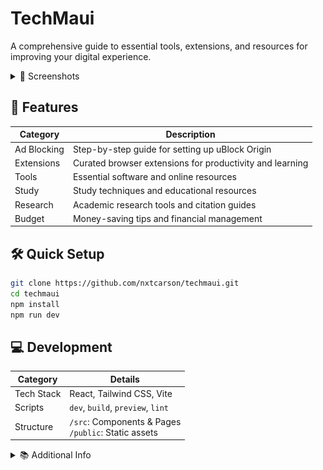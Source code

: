 # TechMaui

A comprehensive guide to essential tools, extensions, and resources for improving your digital experience.

<details>
<summary>📸 Screenshots</summary>

| Page | Screenshot |
|------|------------|
| Home | ![Home Page](/public/icons/pages/home-page.png) |
| Ad Blocking | ![Ad Blocking](/public/icons/pages/adblocking-page.png) |
| Extensions | ![Extensions](/public/icons/pages/extensions-page.png) |
| Tools | ![Tools](/public/icons/pages/tools-page.png) |
| Study | ![Study](/public/icons/pages/study-page.png) |
| Research | ![Research](/public/icons/pages/research-page.png) |
| Budget | ![Budget](/public/icons/pages/budget-page.png) |

</details>

## 🚀 Features

| Category | Description |
|----------|-------------|
| Ad Blocking | Step-by-step guide for setting up uBlock Origin |
| Extensions | Curated browser extensions for productivity and learning |
| Tools | Essential software and online resources |
| Study | Study techniques and educational resources |
| Research | Academic research tools and citation guides |
| Budget | Money-saving tips and financial management |

## 🛠️ Quick Setup

```bash
git clone https://github.com/nxtcarson/techmaui.git
cd techmaui
npm install
npm run dev
```

## 💻 Development

| Category | Details |
|----------|----------|
| Tech Stack | React, Tailwind CSS, Vite |
| Scripts | `dev`, `build`, `preview`, `lint` |
| Structure | `/src`: Components & Pages<br>`/public`: Static assets |

<details>
<summary>📚 Additional Info</summary>

### Prerequisites
- Node.js & npm
- Modern web browser
- Git

### Contributing
1. Fork the repo
2. Create feature branch
3. Commit changes
4. Push to branch
5. Open pull request

### License
MIT License - See LICENSE file

### Support
Contact: nxtcarson@gmail.com
</details> 